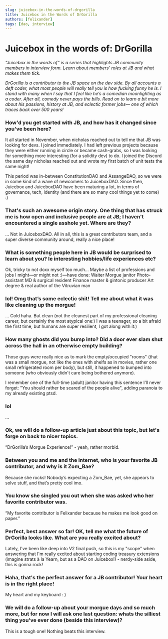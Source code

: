 ```yaml
---
slug: juicebox-in-the-words-of-drgorilla
title: Juicebox in the Words of DrGorilla
authors: [felixander]
tags: [dao, interview]
---
```



# Juicebox in the words of: DrGorilla

*“Juicebox in the words of” is a series that highlights JB community members in interview form. Learn about members’ roles at JB and what makes them tick.*

*DrGorilla is a contributor to the JB space on the dev side. By all accounts a deft coder, what most people will really tell you is how fucking funny he is. I stand with many when I say that I feel like he’s a comedian moonlighting as a coder. After all, comedy never pays the bills. Read on to learn a bit more about his passions, history at JB, and eclectic former jobs— one of which traces back over 500 years!*

### How'd you get started with JB, and how has it changed since you've been here?

It all started in November, when nicholas reached out to tell me that JB was looking for devs. I joined immediately. I had left previous projects because they were either running in circle or became cash-grabs, so I was looking for something more interesting (for a solidity dev) to do. I joined the Discord the same day nicholas reached out and wrote my first batch of unit tests the same night!

This period was in-between ConstitutionDAO and AssangeDAO, so we were in some kind of a wave of newcomers to JuiceboxDAO. Since then, Juicebox and JuiceboxDAO have been maturing a lot, in terms of governance, tech, identity (and there are so many cool things yet to come) :)

### That's such an awesome origin story. One thing that has struck me is how open and inclusive people are at JB; I haven't encountered a single asshole yet. Where are they?

… Not in JuiceboxDAO.
All in all, this is a great contributors team, and a super diverse community around, really a nice place!

### What is something people here in JB would be surprised to learn about you? Ie interesting hobbies/life experiences etc?

Ok, tricky to not doxx myself too much… Maybe a list of professions and jobs I might—or might not :)—have done:
Waiter
Morgue janitor
Photo-assistant
MD & surgical resident
Finance master & gintonic producer
Art degree & real author of the Vitruvian man

### lol! Omg that’s some eclectic shit! Tell me about what it was like cleaning up the morgue!

... Cold haha. But clean (not the cleanest part of my professional cleaning career, but certainly the most atypical one:)
I was a teenager, so a bit afraid the first time, but humans are super resilient, I got along with it:)

### How many ghosts did you bump into? Did a door ever slam shut across the hall in an otherwise empty building?

Those guys were really nice as to mark the empty/occupied "rooms" (that was a small morgue, not like the ones with shelfs as in movies, rather one small refrigerated room per body), but still, it happened to bumped into someone (who obviously didn't care being bothered anymore).

I remember one of the full-time (adult) janitor having this sentence I'll never forget: "You should rather be scared of the people alive", adding paranoia to my already existing ptsd.

### **lol**

...

### Ok, we will do a follow-up article just about this topic, but let's forge on back to nicer topics.

“DrGorilla’s Morgue Experience!” - yeah, rather morbid.

### Between you and me and the internet, who is your favorite JB contributor, and why is it Zom_Bae?

Because she rocks! Nobody’s expecting a Zom_Bae, yet, she appears to solve stuff, and that’s pretty cool imo.

### You know she singled you out when she was asked who her favorite contributor was.

“My favorite contributor is Felixander because he makes me look good on paper.”

### Perfect, best answer so far! OK, tell me what the future of DrGorilla looks like. What are you really excited about?

Lately, I've been like deep into V2 final push, so this is my "scope" when answering that I'm really excited about starting coding treasury extensions (imagine strats à la Yearn, but as a DAO on Juicebox!) - nerdy-side aside, this is gonna rock!

### Haha, that's the perfect answer for a JB contributor! Your heart is in the right place!

My heart and my keyboard : )

### We will do a follow-up about your morgue days and so much more, but for now I will ask one last question: whats the silliest thing you've ever done (beside this interview)?

This is a tough one! Nothing beats this interview.
